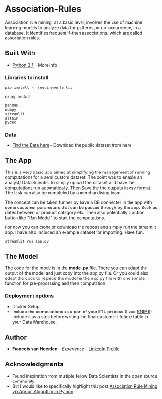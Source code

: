 # Association-Rules
 Association rule mining, at a basic level, involves the use of machine learning models to analyze data for patterns, or co-occurrence, in a database. It identifies frequent if-then associations, which are called association rules.

## Built With

* [Python 3.7](https://www.python.org/downloads/release/python-370/) - More info

### Libraries to install 

```
pip install -r requirements.txt
```

or pip install 
```
pandas
numpy
streamlit
altair
pydec
```

### Data

* [Find the Data here]() - Download the public dataset from here

## The App
This is a very basic app aimed at simplifying the management of running computations for a semi custom dataset. The point was to enable an analyst/ Data Scientist to simply upload the dataset and have the computations run automatically. Then Save the the outputs in csv format. The task can also be completed by a merchandising team. 

The concept can be taken further by have a DB connecter in the app with some customer parameters that can be passed through by the app. Such as dates between or product category etc. Then also potentially a action button like "Run Model" to start the computations. 

For now you can clone or download the reposit and simply run the streamlit app. I have also included an example dataset for importing. Have fun. 

```
streamlit run app.py
```

## The Model

The code for the mode is in the **model.py** file. There you can adapt the output of the model and just copy into the app.py file. Or you could also adapt the code to replace the model in the app.py file with one simple function for pre-processing and then computation. 

### Deployment options

* Docker Setup. 
* Include the computations as a part of your ETL process (I use [KNIME](https://www.knime.com/)) - Include it as a step before writing the final customer lifetime table to your Data Warehouse.

## Author

* **Francois van Heerden** - *Experience* - [LinkedIn Profile](https://www.linkedin.com/in/francois-van-heerden-9589825a/)

## Acknowledgments

* Found inspiration from multiple fellow Data Scientists in the open source community
* But I would like to specifically highlight this post [Association Rule Mining via Apriori Algorithm in Python](https://stackabuse.com/association-rule-mining-via-apriori-algorithm-in-python/) 
